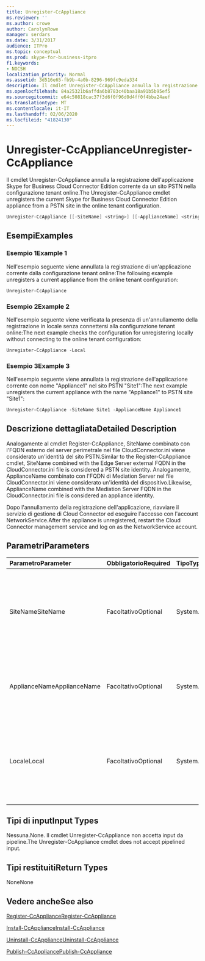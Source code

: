 ```yaml
---
title: Unregister-CcAppliance
ms.reviewer: ''
ms.author: crowe
author: CarolynRowe
manager: serdars
ms.date: 3/31/2017
audience: ITPro
ms.topic: conceptual
ms.prod: skype-for-business-itpro
f1.keywords:
- NOCSH
localization_priority: Normal
ms.assetid: 3d516e65-fb9b-4a0b-8296-969fc9eda334
description: Il cmdlet Unregister-CcAppliance annulla la registrazione dell'applicazione Skype for Business Cloud Connector Edition corrente da un sito PSTN nella configurazione tenant online.
ms.openlocfilehash: 84a25321b6affda6b8783c40baa18a91b5b95ef5
ms.sourcegitcommit: e64c50818cac37f3d6f0f96d0d4ff0f4bba24aef
ms.translationtype: MT
ms.contentlocale: it-IT
ms.lasthandoff: 02/06/2020
ms.locfileid: "41824130"
---
```

# <a name="unregister-ccappliance"></a><span data-ttu-id="e7fe8-103">Unregister-CcAppliance</span><span class="sxs-lookup"><span data-stu-id="e7fe8-103">Unregister-CcAppliance</span></span>
 
<span data-ttu-id="e7fe8-104">Il cmdlet Unregister-CcAppliance annulla la registrazione dell'applicazione Skype for Business Cloud Connector Edition corrente da un sito PSTN nella configurazione tenant online.</span><span class="sxs-lookup"><span data-stu-id="e7fe8-104">The Unregister-CcAppliance cmdlet unregisters the current Skype for Business Cloud Connector Edition appliance from a PSTN site in the online tenant configuration.</span></span>
  
```powershell
Unregister-CcAppliance [[-SiteName] <string>] [[-ApplianceName] <string>] [-Local]
```

## <a name="examples"></a><span data-ttu-id="e7fe8-105">Esempi</span><span class="sxs-lookup"><span data-stu-id="e7fe8-105">Examples</span></span>
<span data-ttu-id="e7fe8-106"><a name="Examples"> </a></span><span class="sxs-lookup"><span data-stu-id="e7fe8-106"><a name="Examples"> </a></span></span>

### <a name="example-1"></a><span data-ttu-id="e7fe8-107">Esempio 1</span><span class="sxs-lookup"><span data-stu-id="e7fe8-107">Example 1</span></span>

<span data-ttu-id="e7fe8-108">Nell'esempio seguente viene annullata la registrazione di un'applicazione corrente dalla configurazione tenant online:</span><span class="sxs-lookup"><span data-stu-id="e7fe8-108">The following example unregisters a current appliance from the online tenant configuration:</span></span>
  
```powershell
Unregister-CcAppliance
```

### <a name="example-2"></a><span data-ttu-id="e7fe8-109">Esempio 2</span><span class="sxs-lookup"><span data-stu-id="e7fe8-109">Example 2</span></span>

<span data-ttu-id="e7fe8-110">Nell'esempio seguente viene verificata la presenza di un'annullamento della registrazione in locale senza connettersi alla configurazione tenant online:</span><span class="sxs-lookup"><span data-stu-id="e7fe8-110">The next example checks the configuration for unregistering locally without connecting to the online tenant configuration:</span></span>
  
```powershell
Unregister-CcAppliance -Local
```

### <a name="example-3"></a><span data-ttu-id="e7fe8-111">Esempio 3</span><span class="sxs-lookup"><span data-stu-id="e7fe8-111">Example 3</span></span>

<span data-ttu-id="e7fe8-112">Nell'esempio seguente viene annullata la registrazione dell'applicazione corrente con nome "Appliance1" nel sito PSTN "Site1":</span><span class="sxs-lookup"><span data-stu-id="e7fe8-112">The next example unregisters the current appliance with the name "Appliance1" to PSTN site "Site1":</span></span>
  
```powershell
Unregister-CcAppliance -SiteName Site1 -ApplianceName Appliance1
```

## <a name="detailed-description"></a><span data-ttu-id="e7fe8-113">Descrizione dettagliata</span><span class="sxs-lookup"><span data-stu-id="e7fe8-113">Detailed Description</span></span>
<span data-ttu-id="e7fe8-114"><a name="DetailedDescription"> </a></span><span class="sxs-lookup"><span data-stu-id="e7fe8-114"><a name="DetailedDescription"> </a></span></span>

<span data-ttu-id="e7fe8-115">Analogamente al cmdlet Register-CcAppliance, SiteName combinato con l'FQDN esterno del server perimetrale nel file CloudConnector.ini viene considerato un'identità del sito PSTN.</span><span class="sxs-lookup"><span data-stu-id="e7fe8-115">Similar to the Register-CcAppliance cmdlet, SiteName combined with the Edge Server external FQDN in the CloudConnector.ini file is considered a PSTN site identity.</span></span> <span data-ttu-id="e7fe8-116">Analogamente, ApplianceName combinato con l'FQDN di Mediation Server nel file CloudConnector.ini viene considerato un'identità del dispositivo.</span><span class="sxs-lookup"><span data-stu-id="e7fe8-116">Likewise, ApplianceName combined with the Mediation Server FQDN in the CloudConnector.ini file is considered an appliance identity.</span></span>
  
<span data-ttu-id="e7fe8-117">Dopo l'annullamento della registrazione dell'applicazione, riavviare il servizio di gestione di Cloud Connector ed eseguire l'accesso con l'account NetworkService.</span><span class="sxs-lookup"><span data-stu-id="e7fe8-117">After the appliance is unregistered, restart the Cloud Connector management service and log on as the NetworkService account.</span></span>
  
## <a name="parameters"></a><span data-ttu-id="e7fe8-118">Parametri</span><span class="sxs-lookup"><span data-stu-id="e7fe8-118">Parameters</span></span>
<span data-ttu-id="e7fe8-119"><a name="DetailedDescription"> </a></span><span class="sxs-lookup"><span data-stu-id="e7fe8-119"><a name="DetailedDescription"> </a></span></span>

|<span data-ttu-id="e7fe8-120">**Parametro**</span><span class="sxs-lookup"><span data-stu-id="e7fe8-120">**Parameter**</span></span>|<span data-ttu-id="e7fe8-121">**Obbligatorio**</span><span class="sxs-lookup"><span data-stu-id="e7fe8-121">**Required**</span></span>|<span data-ttu-id="e7fe8-122">**Tipo**</span><span class="sxs-lookup"><span data-stu-id="e7fe8-122">**Type**</span></span>|<span data-ttu-id="e7fe8-123">**Descrizione**</span><span class="sxs-lookup"><span data-stu-id="e7fe8-123">**Description**</span></span>|
|:-----|:-----|:-----|:-----|
| <span data-ttu-id="e7fe8-124">SiteName</span><span class="sxs-lookup"><span data-stu-id="e7fe8-124">SiteName</span></span> <br/> |<span data-ttu-id="e7fe8-125">Facoltativo</span><span class="sxs-lookup"><span data-stu-id="e7fe8-125">Optional</span></span>  <br/> |<span data-ttu-id="e7fe8-126">System.String</span><span class="sxs-lookup"><span data-stu-id="e7fe8-126">System.String</span></span>  <br/> |<span data-ttu-id="e7fe8-127">Nome del sito PSTN in cui è registrato il dispositivo.</span><span class="sxs-lookup"><span data-stu-id="e7fe8-127">PSTN site name where the appliance is registered.</span></span> <span data-ttu-id="e7fe8-128">Il valore predefinito è SiteName in CloudConnector.ini file.</span><span class="sxs-lookup"><span data-stu-id="e7fe8-128">Default value is SiteName value in CloudConnector.ini file.</span></span>  <br/> |
|<span data-ttu-id="e7fe8-129">ApplianceName</span><span class="sxs-lookup"><span data-stu-id="e7fe8-129">ApplianceName</span></span>  <br/> |<span data-ttu-id="e7fe8-130">Facoltativo</span><span class="sxs-lookup"><span data-stu-id="e7fe8-130">Optional</span></span>  <br/> |<span data-ttu-id="e7fe8-131">System.String</span><span class="sxs-lookup"><span data-stu-id="e7fe8-131">System.String</span></span>  <br/> |<span data-ttu-id="e7fe8-132">Nome dell'applicazione corrente.</span><span class="sxs-lookup"><span data-stu-id="e7fe8-132">Name of the current appliance.</span></span> <span data-ttu-id="e7fe8-133">Il valore predefinito è il nome computer del server host.</span><span class="sxs-lookup"><span data-stu-id="e7fe8-133">Default value is the computer name of the host server.</span></span>  <br/> |
|<span data-ttu-id="e7fe8-134">Locale</span><span class="sxs-lookup"><span data-stu-id="e7fe8-134">Local</span></span>  <br/> |<span data-ttu-id="e7fe8-135">Facoltativo</span><span class="sxs-lookup"><span data-stu-id="e7fe8-135">Optional</span></span>  <br/> |<span data-ttu-id="e7fe8-136">System.Management.Automation.SwitchParameter</span><span class="sxs-lookup"><span data-stu-id="e7fe8-136">System.Management.Automation.SwitchParameter</span></span>  <br/> |<span data-ttu-id="e7fe8-137">Controllare la configurazione per la registrazione in locale senza connettersi a una configurazione tenant online.</span><span class="sxs-lookup"><span data-stu-id="e7fe8-137">Check configuration for registration locally without connecting to an online tenant configuration.</span></span>  <br/> |
   
## <a name="input-types"></a><span data-ttu-id="e7fe8-138">Tipi di input</span><span class="sxs-lookup"><span data-stu-id="e7fe8-138">Input Types</span></span>
<span data-ttu-id="e7fe8-139"><a name="InputTypes"> </a></span><span class="sxs-lookup"><span data-stu-id="e7fe8-139"><a name="InputTypes"> </a></span></span>

<span data-ttu-id="e7fe8-140">Nessuna.</span><span class="sxs-lookup"><span data-stu-id="e7fe8-140">None.</span></span> <span data-ttu-id="e7fe8-141">Il cmdlet Unregister-CcAppliance non accetta input da pipeline.</span><span class="sxs-lookup"><span data-stu-id="e7fe8-141">The Unregister-CcAppliance cmdlet does not accept pipelined input.</span></span>
  
## <a name="return-types"></a><span data-ttu-id="e7fe8-142">Tipi restituiti</span><span class="sxs-lookup"><span data-stu-id="e7fe8-142">Return Types</span></span>
<span data-ttu-id="e7fe8-143"><a name="ReturnTypes"> </a></span><span class="sxs-lookup"><span data-stu-id="e7fe8-143"><a name="ReturnTypes"> </a></span></span>

<span data-ttu-id="e7fe8-144">None</span><span class="sxs-lookup"><span data-stu-id="e7fe8-144">None</span></span>
  
## <a name="see-also"></a><span data-ttu-id="e7fe8-145">Vedere anche</span><span class="sxs-lookup"><span data-stu-id="e7fe8-145">See also</span></span>
<span data-ttu-id="e7fe8-146"><a name="ReturnTypes"> </a></span><span class="sxs-lookup"><span data-stu-id="e7fe8-146"><a name="ReturnTypes"> </a></span></span>

[<span data-ttu-id="e7fe8-147">Register-CcAppliance</span><span class="sxs-lookup"><span data-stu-id="e7fe8-147">Register-CcAppliance</span></span>](register-ccappliance.md)
  
[<span data-ttu-id="e7fe8-148">Install-CcAppliance</span><span class="sxs-lookup"><span data-stu-id="e7fe8-148">Install-CcAppliance</span></span>](install-ccappliance.md)
  
[<span data-ttu-id="e7fe8-149">Uninstall-CcAppliance</span><span class="sxs-lookup"><span data-stu-id="e7fe8-149">Uninstall-CcAppliance</span></span>](uninstall-ccappliance.md)
  
[<span data-ttu-id="e7fe8-150">Publish-CcAppliance</span><span class="sxs-lookup"><span data-stu-id="e7fe8-150">Publish-CcAppliance</span></span>](publish-ccappliance.md)
  

